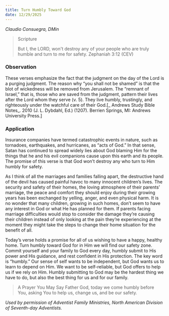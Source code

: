 ```yaml
---
title: Turn Humbly Toward God
date: 12/29/2025
---
```


_Claudio Consuegra, DMin_

> <p>Scripture</p>
> But I, the LORD, won't destroy any of your people who are truly humble and turn to me for safety. Zephaniah 3:12 (CEV)

### Observation

These verses emphasize the fact that the judgment on the day of the Lord is a purging judgment. The reason why “you shall not be shamed” is that the blot of wickedness will be removed from Jerusalem. The “remnant of Israel,” that is, those who are saved from the judgment, pattern their lives after the Lord whom they serve (v. 5). They live humbly, trustingly, and righteously under the watchful care of their God.[_ Andrews Study Bible Notes_. 2010 (J. L. Dybdahl, Ed.) (1207). Berrien Springs, MI: Andrews University Press.]

### Application

Insurance companies have termed catastrophic events in nature, such as tornadoes, earthquakes, and hurricanes, as “acts of God.” In that sense, Satan has continued to spread widely lies about God blaming Him for the things that he and his evil companions cause upon this earth and its people. The promise of this verse is that God won’t destroy any who turn to Him humbly for safety.

As I think of all the marriages and families falling apart, the destructive hand of the devil has caused painful havoc to many innocent children’s lives. The security and safety of their homes, the loving atmosphere of their parents’ marriage, the peace and comfort they should enjoy during their growing years has been exchanged by yelling, anger, and even physical harm. It is no wonder that many children, growing in such homes, don’t seem to have any interest in God or what He has planned for them. If parents facing marriage difficulties would stop to consider the damage they’re causing their children instead of only looking at the pain they’re experiencing at the moment they might take the steps to change their home situation for the benefit of all.

Today’s verse holds a promise for all of us wishing to have a happy, healthy home. Turn humbly toward God for in Him we will find our safety zone. Commit yourself and your family to God every day, humbly submit to His power and His guidance, and rest confident in His protection. The key word is “humbly.” Our sense of self wants to be independent, but God wants us to learn to depend on Him. We want to be self-reliable, but God offers to help us if we rely on Him. Humbly submitting to God may be the hardest thing we have to do, but also the best thing for us and for our family.

> <callout>A Prayer You May Say</callout>
> Father God, today we come humbly before You, asking You to help us, change us, and be our safety.

_Used by permission of Adventist Family Ministries, North American Division of Seventh-day Adventists._